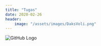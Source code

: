 ```yaml
---
title: "Tugas"
date: 2020-02-26
header:
    image: "/assets/images/DaksVoli.png"
---
```

![GitHub Logo](/assets/images/logo1.JPG)